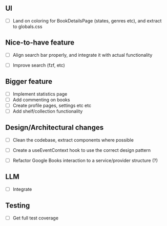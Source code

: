 ## UI
- [ ] Land on coloring for BookDetailsPage (states, genres etc), and extract to globals.css


## Nice-to-have feature
- [ ] Align search bar properly, and integrate it with actual functionality
- [ ] Improve search (fzf, etc)


## Bigger feature
- [ ] Implement statistics page
- [ ] Add commenting on books
- [ ] Create profile pages, settings etc etc
- [ ] Add shelf/collection functionality

## Design/Architectural changes
- [ ] Clean the codebase, extract components where possible
- [ ] Create a useEventContext hook to use the correct design pattern
- [ ] Refactor Google Books interaction to a service/provider structure (?)


## LLM
- [ ] Integrate


## Testing
- [ ] Get full test coverage